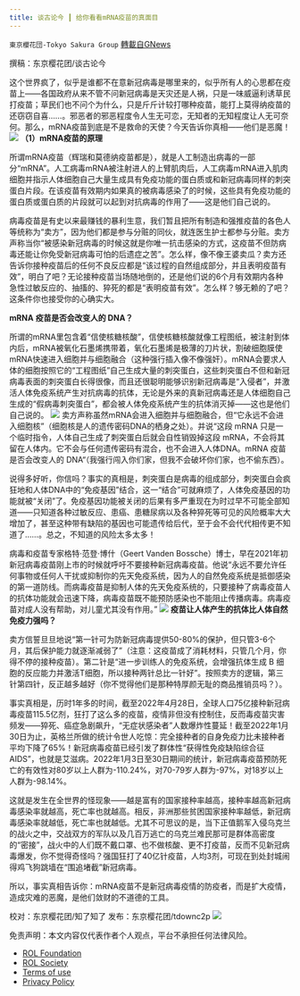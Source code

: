 ```yaml
---
title: 谈古论今 ┃ 给你看看mRNA疫苗的真面目
---
```

`東京櫻花団-Tokyo Sakura Group` [轉載自GNews](https://gnews.org/zh-hans/2463077/)

撰稿：东京樱花团/谈古论今
 
这个世界疯了，似乎是谁都不在意新冠病毒是哪里来的，似乎所有人的心思都在疫苗上——各国政府从来不管不问新冠病毒是天灾还是人祸，只是一味威逼利诱草民打疫苗；草民们也不问个为什么，只是斤斤计较打哪种疫苗，能打上莫得纳疫苗的还窃窃自喜……。邪恶者的邪恶程度令人生无可恋，无知者的无知程度让人无可奈何。那么，mRNA疫苗到底是不是救命的天使？今天告诉你真相——他们是恶魔！
 ![](https://assets.gnews.org/wp-content/uploads/2022/05/4-13.jpg) 
**（1）mRNA疫苗的原理**
 
所谓mRNA疫苗（辉瑞和莫德纳疫苗都是），就是人工制造出病毒的一部分“mRNA”。人工病毒mRNA被注射进人的上臂肌肉后，人工病毒mRNA进入肌肉细胞并指示人体细胞自己大量生成具有免疫功能的蛋白质或和新冠病毒同样的刺突蛋白片段。在该疫苗有效期内如果真的被病毒感染了的时候，这些具有免疫功能的蛋白质或蛋白质的片段就可以起到对抗病毒的作用了——这是他们自己说的。
 
病毒疫苗是有史以来最赚钱的暴利生意，我们暂且把所有制造和强推疫苗的各色人等统称为“卖方”，因为他们都是参与分赃的同伙，就连医生护士都参与分赃。卖方声称当你“被感染新冠病毒的时候这就是你唯一抗击感染的方式，这疫苗不但防病毒还能让你免受新冠病毒可怕的后遗症之苦”。怎么样，像不像王婆卖瓜？卖方还告诉你接种疫苗后的任何不良反应都是“该过程的自然组成部分，并且表明疫苗有效”，明白了吧？无论接种疫苗当场随地倒的，还是他们说的6个月有效期内各种急性过敏反应的、抽搐的、猝死的都是“表明疫苗有效”。怎么样？够无赖的了吧？这条件你也接受你的心确实大。
 
**mRNA** **疫苗是否会改变人的 DNA？**
 
所谓的mRNA里包含着“信使核糖核酸”，信使核糖核酸就像工程图纸，被注射到体内后，mRNA被氧化石墨烯携带着，氧化石墨烯是极薄的刀片状，割破细胞膜使mRNA快速进入细胞并与细胞融合（这种强行插入像不像强奸）。mRNA会要求人体的细胞按照它的“工程图纸”自己生成大量的刺突蛋白，这些刺突蛋白不但和新冠病毒表面的刺突蛋白长得很像，而且还很聪明能够识别新冠病毒是“入侵者”，并激活人体免疫系统产生对抗病毒的抗体，无论是外来的真新冠病毒还是人体细胞自己生成的“假病毒刺突蛋白”，都会被人体免疫系统产生的抗体消灭掉——这也是他们自己说的。
 ![](https://assets.gnews.org/wp-content/uploads/2022/05/5-13.png) 
卖方声称虽然mRNA会进入细胞并与细胞融合，但“它永远不会进入细胞核”（细胞核是人的遗传密码DNA的栖身之处）。并说“这段 mRNA 只是一个临时指令，人体自己生成了刺突蛋白后就会自性销毁掉这段 mRNA，不会将其留在人体内。它不会与任何遗传密码有混合，也不会进入人体DNA。mRNA 疫苗是否会改变人的 DNA“（我强行闯入你们家，但我不会破坏你们家，也不偷东西）。
 
说得多好听，你信吗？事实的真相是，刺突蛋白是病毒的组成部分，刺突蛋白会疯狂地和人体DNA中的“免疫基因”结合，这一“结合”可就麻烦了，人体免疫基因的功能就被“关闭”了。免疫基因功能被关闭的后果有多严重现在为时过早不可能全部知道——只知道各种过敏反应、患癌、患糖尿病以及各种猝死等可见的风险概率大大增加了，甚至这种带有缺陷的基因也可能遗传给后代，至于会不会代代相传更不知道了……。总之，不知道的风险太多太多！
 
病毒和疫苗专家格特·范登·博什（Geert Vanden Bossche）博士，早在2021年初新冠病毒疫苗刚上市的时候就呼吁不要接种新冠病毒疫苗。他说“永远不要允许任何事物或任何人干扰或抑制你的先天免疫系统，因为人的自然免疫系统是抵御感染的第一道防线。而病毒疫苗是抑制人体的先天免疫系统的，只要接种了病毒疫苗人的抗体功能就会迅速下降，病毒疫苗既不能预防感染也不能阻止传播病毒。病毒疫苗对成人没有帮助，对儿童尤其没有作用。”
 ![](https://assets.gnews.org/wp-content/uploads/2022/05/6-12.jpg) 
**疫苗让人体产生的抗体比人体自然免疫力强吗？**
 
卖方信誓旦旦地说“第一针可为防新冠病毒提供50-80%的保护，但只管3-6个月，其后保护能力就逐渐减弱了”（注意：这疫苗成了消耗材料，只管几个月，你得不停的接种疫苗）。第二针是“进一步训练人的免疫系统，会增强抗体生成 B 细胞的反应能力并激活T细胞，所以接种两针总比一针好”。按照卖方的逻辑，第三针第四针，反正越多越好（你不觉得他们是那种特厚颜无耻的商品推销员吗？）。
 
事实真相是，历时1年多的时间，截至2022年4月28日，全球人口75亿接种新冠病毒疫苗115.5亿剂，狂打了这么多的疫苗，疫情非但没有控制住，反而毒疫苗灾害频发——猝死、癌症急剧飙升，“无症状感染者”人数爆炸性蔓延！截至2022年1月30日为止，英格兰所做的统计令世人吃惊：完全接种者的自身免疫力比未接种者平均下降了65%！新冠病毒疫苗已经引发了群体性“获得性免疫缺陷综合征AIDS”，也就是艾滋病。2022年1月3日至30日期间的统计，新冠病毒疫苗预防死亡的有效性对80岁以上人群为-110.24%，对70-79岁人群为-97%，对18岁以上人群为-98.14%。
 
这就是发生在全世界的怪现象——越是富有的国家接种率越高，接种率越高新冠病毒感染率就越高，死亡率也就越高。相反，非洲那些贫困国家接种率越低，新冠病毒感染率就越低，死亡率也就越低。尤其不可思议的是，当下正值鹅军入侵乌克兰的战火之中，交战双方的军队以及几百万逃亡的乌克兰难民那可是群体高密度的“密接”，战火中的人们既不戴口罩、也不做核酸、更不打疫苗，反而不见新冠病毒爆发，你不觉得奇怪吗？强国狂打了40亿针疫苗，人均3剂，可现在到处封城闹得鸡飞狗跳墙在“围追堵截”新冠病毒。
 
所以，事实真相告诉你：mRNA疫苗不是新冠病毒疫情的防疫者，而是扩大疫情，造成灾难的恶魔，是他们敛财的不道德的工具。
 
校对：东京樱花团/知了知了
发布：东京樱花团/tdownc2p
 ![](https://assets.gnews.org/wp-content/uploads/2022/03/yht.jpg) 

免责声明：本文内容仅代表作者个人观点，平台不承担任何法律风险。
  
- [ROL Foundation](https://rolfoundation.org/)
- [ROL Society](https://rolsociety.org/)
- [Terms of use](https://gnews.org/terms-of-use-3/)
- [Privacy Policy](https://gnews.org/privacy-policy/)
